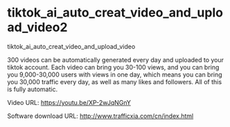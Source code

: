 # tiktok_ai_auto_creat_video_and_upload_video2
tiktok_ai_auto_creat_video_and_upload_video

300 videos can be automatically generated every day and uploaded to your tiktok account. Each video can bring you 30-100 views, and you can bring you 9,000-30,000 users with views in one day, which means you can bring you 30,000 traffic every day, as well as many likes and followers. All of this is fully automatic.

Video URL: https://youtu.be/XP-2wJqNGnY

Software download URL: http://www.trafficxia.com/cn/index.html
